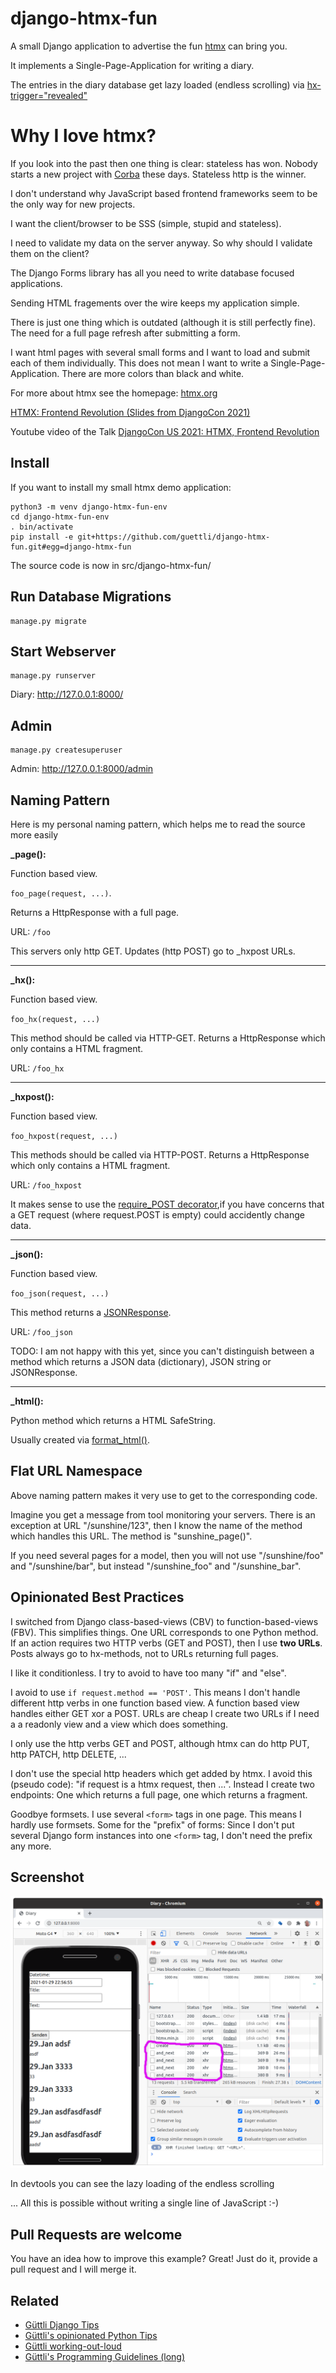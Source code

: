 
# django-htmx-fun

A small Django application to advertise the fun [htmx](//htmx.org) can bring you.

It implements a Single-Page-Application for writing a diary.

The entries in the diary database get lazy loaded (endless scrolling) via [hx-trigger="revealed"](https://htmx.org/attributes/hx-trigger/)

# Why I love htmx?

If you look into the past then one thing is clear: stateless has won. Nobody starts a new project with [Corba](https://en.wikipedia.org/wiki/Common_Object_Request_Broker_Architecture)
these days. Stateless http is the winner.

I don't understand why JavaScript based frontend frameworks seem to be the only way for new projects.

I want the client/browser to be SSS (simple, stupid and stateless).

I need to validate my data on the server anyway. So why should I validate them on the client?

The Django Forms library has all you need to write database focused applications.

Sending HTML fragements over the wire keeps my application simple.

There is just one thing which is outdated (although it is still perfectly fine). The need
for a full page refresh after submitting a form.

I want html pages with several small forms and I want to load and submit each of them 
individually. This does not mean I want to write a Single-Page-Application. There
are more colors than black and white. 

For more about htmx see the homepage: [htmx.org](//htmx.org)

[HTMX: Frontend Revolution (Slides from DjangoCon 2021)](https://docs.google.com/presentation/d/12dgaBnUgl4cmEkiOhUJL5hsbGQ6hB5sslDuozmBjVUA/edit?usp=sharing)

Youtube video of the Talk [DjangoCon US 2021: HTMX, Frontend Revolution](https://www.youtube.com/watch?v=z0yPTv15Fjk)

## Install

If you want to install my small htmx demo application:

```
python3 -m venv django-htmx-fun-env
cd django-htmx-fun-env
. bin/activate
pip install -e git+https://github.com/guettli/django-htmx-fun.git#egg=django-htmx-fun
```

The source code is now in src/django-htmx-fun/

## Run Database Migrations

```
manage.py migrate
```

## Start Webserver
```
manage.py runserver
```

Diary: http://127.0.0.1:8000/

## Admin
```
manage.py createsuperuser

```
Admin: http://127.0.0.1:8000/admin

## Naming Pattern

Here is my personal naming pattern, which helps me to read the source more easily

**_page():** 

Function based view. 

`foo_page(request, ...)`. 

Returns a HttpResponse with a full page. 

URL: `/foo`

This servers only http GET. Updates (http POST) go to _hxpost URLs.

---

**_hx():**

Function based view.

`foo_hx(request, ...)`

This method should be called via HTTP-GET. Returns a HttpResponse which only contains a HTML fragment. 

URL: `/foo_hx`

---

**_hxpost():**

Function based view.

`foo_hxpost(request, ...)`

This methods should be called via HTTP-POST. Returns a HttpResponse which only 
contains a HTML fragment. 

URL: `/foo_hxpost`

It makes sense to use the [require_POST decorator](https://docs.djangoproject.com/en/dev/topics/http/decorators/#django.views.decorators.http.require_POST),if you have concerns that a GET request (where request.POST is empty) could accidently change data.

---

**_json():**

Function based view.

`foo_json(request, ...)`

This method returns a [JSONResponse](https://docs.djangoproject.com/en/dev/ref/request-response/#jsonresponse-objects).

URL: `/foo_json`

TODO: I am not happy with this yet, since you can't distinguish between a method
which returns a JSON data (dictionary), JSON string or JSONResponse.

---

**_html():**

Python method which returns a HTML SafeString. 

Usually created via [format_html()](https://docs.djangoproject.com/en/dev/ref/utils/#django.utils.html.format_html).

## Flat URL Namespace

Above naming pattern makes it very use to get to the corresponding code. 

Imagine you get a message from tool monitoring your servers. There is an exception at URL "/sunshine/123",
then I know the name of the method which handles this URL. The method is "sunshine_page()".

If you need several pages for a model, then you will not use "/sunshine/foo" and "/sunshine/bar", but instead "/sunshine_foo" and "/sunshine_bar".

## Opinionated Best Practices

I switched from Django class-based-views (CBV) to function-based-views (FBV). This simplifies things. 
One URL corresponds to one Python method. If an action requires two HTTP verbs (GET and POST), then I use **two URLs**. Posts
always go to hx-methods, not to URLs returning full pages.

I like it conditionless. I try to avoid to have too many "if" and "else".

I avoid to use `if request.method == 'POST'`. This means I don't handle different http verbs in one function based view. A function based view handles either GET xor a POST. URLs are cheap I create two URLs if I need a a readonly view and a view which does something.

I only use the http verbs GET and POST, although htmx can do http PUT, http PATCH, http DELETE, ...

I don't use the special http headers which get added by htmx. I avoid this (pseudo code): "if request is a htmx request, then ...".
Instead I create two endpoints: One which returns a full page, one which returns a fragment.

Goodbye formsets. I use several `<form>` tags in one page. This means I hardly use formsets. Some for the "prefix" of forms: Since
I don't put several Django form instances into one `<form>` tag, I don't need the prefix any more.


## Screenshot

![diary-django-htmx](docs/diary-django-htmx.png)

In devtools you can see the lazy loading of the endless scrolling

... All this is possible without writing a single line of JavaScript :-)


## Pull Requests are welcome

You have an idea how to improve this example? Great! Just do it, provide a pull request and I will merge it.

## Related

* [Güttli Django Tips](https://github.com/guettli/django-tips)
* [Güttli's opinionated Python Tips](https://github.com/guettli/python-tips)
* [Güttli working-out-loud](https://github.com/guettli/wol)
* [Güttli's Programming Guidelines (long)](https://github.com/guettli/programming-guidelines)

